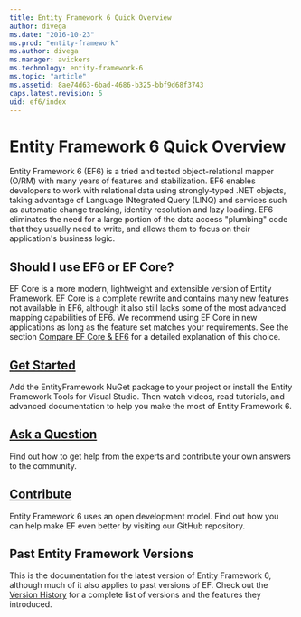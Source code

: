 ```yaml
---
title: Entity Framework 6 Quick Overview
author: divega
ms.date: "2016-10-23"
ms.prod: "entity-framework"
ms.author: divega
ms.manager: avickers
ms.technology: entity-framework-6
ms.topic: "article"
ms.assetid: 8ae74d63-6bad-4686-b325-bbf9d68f3743
caps.latest.revision: 5
uid: ef6/index
---
```

# Entity Framework 6 Quick Overview
Entity Framework 6 (EF6) is a tried and tested object-relational mapper (O/RM) with many years of features and stabilization.
EF6 enables developers to work with relational data using strongly-typed .NET objects, taking advantage of Language INtegrated Query (LINQ) and services such as automatic change tracking, identity resolution and lazy loading.
EF6 eliminates the need for a large portion of the data access "plumbing" code that they usually need to write, and allows them to focus on their application's business logic.

## Should I use EF6 or EF Core?

EF Core is a more modern, lightweight and extensible version of Entity Framework.
EF Core is a complete rewrite and contains many new features not available in EF6, although it also still lacks some of the most advanced mapping capabilities of EF6.
We recommend using EF Core in new applications as long as the feature set matches your requirements.
See the section [Compare EF Core & EF6](xref:efcore-and-ef6/index) for a detailed explanation of this choice.

## [Get Started](~/ef6/get-started/index.md)

Add the EntityFramework NuGet package to your project or install the Entity Framework Tools for Visual Studio. Then watch videos, read tutorials, and advanced documentation to help you make the most of Entity Framework 6.

## [Ask a Question](~/ef6/resources/get-help.md)
Find out how to get help from the experts and contribute your own answers to the community.

## [Contribute](http://github.com/aspnet/EntityFramework6/)
Entity Framework 6 uses an open development model. Find out how you can help make EF even better by visiting our GitHub repository.

## Past Entity Framework Versions

This is the documentation for the latest version of Entity Framework 6, although much of it also applies to past versions of EF.
Check out the [Version History](~/ef6/versions/index.md) for a complete list of versions and the features they introduced.

